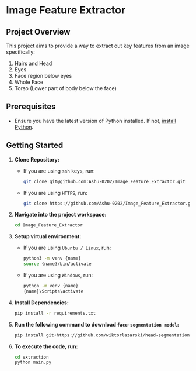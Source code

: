 # Image Feature Extractor

## Project Overview
This project aims to provide a way to extract out key features from an image specifically:
1. Hairs and Head
2. Eyes
3. Face region below eyes
4. Whole Face
5. Torso (Lower part of body below the face)

## Prerequisites
- Ensure you have the latest version of Python installed. If not, [install Python](https://www.python.org/downloads/).

## Getting Started
1. **Clone Repository:**
   - If you are using `ssh` keys, run:
     ```bash
     git clone git@github.com:Ashu-0202/Image_Feature_Extractor.git
     ```
   - If you are using `HTTPS`, run:
     ```bash
     git clone https://github.com/Ashu-0202/Image_Feature_Extractor.git
     ```

2. **Navigate into the project workspace:**
   ```bash
   cd Image_Feature_Extractor
   ```

3. **Setup virtual environment:**
    - If you are using `Ubuntu / Linux`, run:
        ```bash
        python3 -m venv {name}
        source {name}/bin/activate
        ```
    - If you are using `Windows`, run:
        ```bash
        python -m venv {name}
        {name}\Scripts\activate
        ```

4. **Install Dependencies:**
    ```bash
    pip install -r requirements.txt
    ```

5. **Run the following command to download `face-segmentation model`:**
    ```bash
    pip install git+https://github.com/wiktorlazarski/head-segmentation.git
    ```
6. **To execute the code, run:**
    ```bash
    cd extraction
    python main.py
    ```